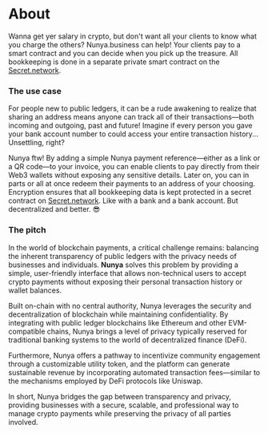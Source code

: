# About

Wanna get yer salary in crypto, but don't want all your clients to know what you charge the others? Nunya.business can help! Your clients pay to a smart contract and you can decide when you pick up the treasure. All bookkeeping is done in a separate private smart contract on the [Secret.network](https://scrt.network/).

### The use case

For people new to public ledgers, it can be a rude awakening to realize that sharing an address means anyone can track all of their transactions—both incoming and outgoing, past and future! Imagine if every person you gave your bank account number to could access your entire transaction history... Unsettling, right? 

Nunya ftw! By adding a simple Nunya payment reference—either as a link or a QR code—to your invoice, you can enable clients to pay directly from their Web3 wallets without exposing any sensitive details. Later on, you can in parts or all at once redeem their payments to an address of your choosing. Encryption ensures that all bookkeeping data is kept protected in a secret contract on [Secret.network](https://scrt.network/). Like with a bank and a bank account. But decentralized and better. 😎

### The pitch

In the world of blockchain payments, a critical challenge remains: balancing the inherent transparency of public ledgers with the privacy needs of businesses and individuals. **Nunya** solves this problem by providing a simple, user-friendly interface that allows non-technical users to accept crypto payments without exposing their personal transaction history or wallet balances. 

Built on-chain with no central authority, Nunya leverages the security and decentralization of blockchain while maintaining confidentiality. By integrating with public ledger blockchains like Ethereum and other EVM-compatible chains, Nunya brings a level of privacy typically reserved for traditional banking systems to the world of decentralized finance (DeFi).

Furthermore, Nunya offers a pathway to incentivize community engagement through a customizable utility token, and the platform can generate sustainable revenue by incorporating automated transaction fees—similar to the mechanisms employed by DeFi protocols like Uniswap. 

In short, Nunya bridges the gap between transparency and privacy, providing businesses with a secure, scalable, and professional way to manage crypto payments while preserving the privacy of all parties involved.
